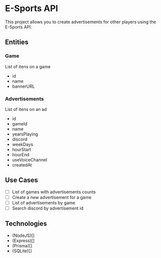 # E-Sports API

This project allows you to create advertisements for other players using the E-Sports API.

## Entities

### Game

List of itens on a game

- id
- name
- bannerURL

### Advertisements

List of itens on an ad

- id
- gameId
- name
- yearsPlaying
- discord
- weekDays
- hourStart
- hourEnd
- useVoiceChannel
- createdAt

## Use Cases

- [ ] List of games with advertisements counts
- [ ] Create a new advertisement for a game
- [ ] List of advertisements by game
- [ ] Search discord by advertisement id

## Technologies

- (NodeJS)[]
- (Express)[]
- (Prisma)[]
- (SQLite)[]
